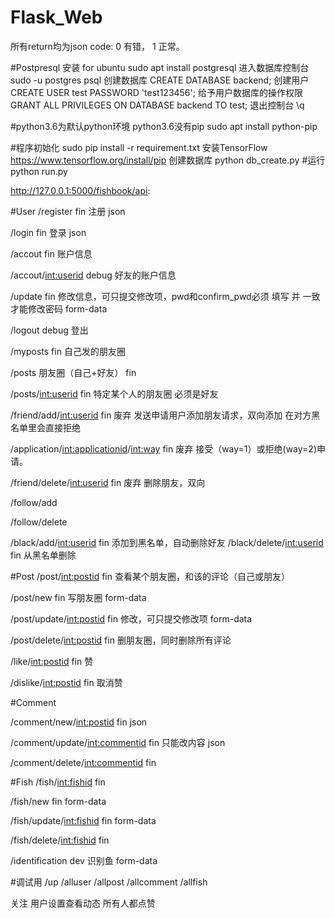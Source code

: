 # Flask_Web
所有return均为json
code: 0 有错， 1 正常。

#Postpresql 安装 for ubuntu
sudo apt install postgresql
进入数据库控制台
sudo -u postgres psql
创建数据库
CREATE DATABASE backend;
创建用户
CREATE USER test PASSWORD 'test123456';
给予用户数据库的操作权限
GRANT ALL PRIVILEGES ON DATABASE backend TO test;
退出控制台
\q

#python3.6为默认python环境
python3.6没有pip
sudo apt install python-pip

#程序初始化
sudo pip install -r requirement.txt
安装TensorFlow https://www.tensorflow.org/install/pip
创建数据库 python db_create.py
#运行
python run.py

http://127.0.0.1:5000/fishbook/api:

#User
/register fin
注册
json

/login fin
登录
json

/accout fin
账户信息

/accout/<int:userid> debug
好友的账户信息

/update  fin
修改信息，可只提交修改项，pwd和confirm_pwd必须 填写 并 一致 才能修改密码
form-data

/logout  debug
登出

/myposts fin
自己发的朋友圈

/posts
朋友圈（自己+好友） fin

/posts/<int:userid> fin
特定某个人的朋友圈
必须是好友

/friend/add/<int:userid>  fin 废弃
发送申请用户添加朋友请求，双向添加
在对方黑名单里会直接拒绝

/application/<int:applicationid>/<int:way> fin 废弃
接受（way=1）或拒绝(way=2)申请。

/friend/delete/<int:userid>  fin 废弃
删除朋友，双向

/follow/add

/follow/delete

/black/add/<int:userid>  fin
添加到黑名单，自动删除好友
/black/delete/<int:userid>  fin
从黑名单删除

#Post
/post/<int:postid> fin
查看某个朋友圈，和该的评论（自己或朋友）

/post/new fin
写朋友圈
form-data

/post/update/<int:postid> fin
修改，可只提交修改项
form-data

/post/delete/<int:postid> fin
删朋友圈，同时删除所有评论

/like/<int:postid> fin
赞

/dislike/<int:postid> fin
取消赞

#Comment

/comment/new/<int:postid> fin
json

/comment/update/<int:commentid> fin
只能改内容
json

/comment/delete/<int:commentid> fin

#Fish
/fish/<int:fishid> fin

/fish/new fin
form-data

/fish/update/<int:fishid> fin
form-data

/fish/delete/<int:fishid> fin

/identification dev
识别鱼
form-data

#调试用
/up
/alluser
/allpost
/allcomment
/allfish

关注
用户设置查看动态
所有人都点赞
